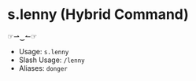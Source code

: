 # s.lenny (Hybrid Command)
☞⇀‿↼☞<br/>
 - Usage: `s.lenny`
 - Slash Usage: `/lenny`
 - Aliases: `donger`
